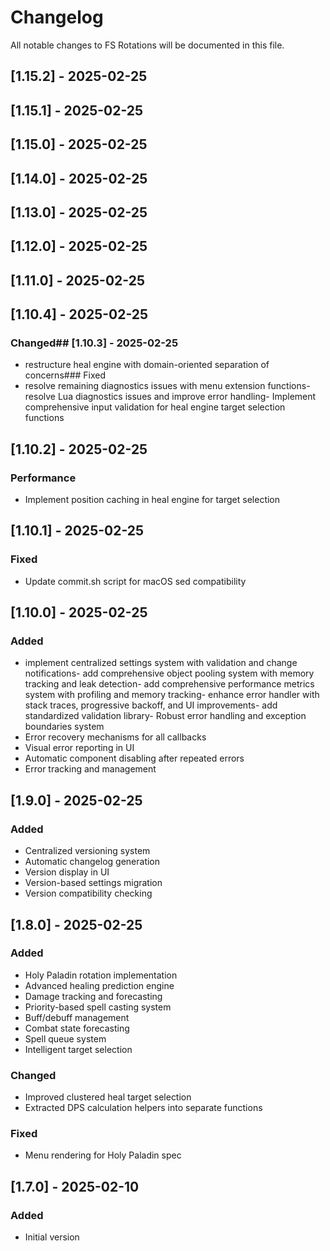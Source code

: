 # Changelog

All notable changes to FS Rotations will be documented in this file.
## [1.15.2] - 2025-02-25
## [1.15.1] - 2025-02-25
## [1.15.0] - 2025-02-25
## [1.14.0] - 2025-02-25
## [1.13.0] - 2025-02-25
## [1.12.0] - 2025-02-25
## [1.11.0] - 2025-02-25
## [1.10.4] - 2025-02-25
### Changed## [1.10.3] - 2025-02-25
- restructure heal engine with domain-oriented separation of concerns### Fixed
- resolve remaining diagnostics issues with menu extension functions- resolve Lua diagnostics issues and improve error handling- Implement comprehensive input validation for heal engine target selection functions

## [1.10.2] - 2025-02-25
### Performance
- Implement position caching in heal engine for target selection

## [1.10.1] - 2025-02-25
### Fixed
- Update commit.sh script for macOS sed compatibility

## [1.10.0] - 2025-02-25

### Added
- implement centralized settings system with validation and change notifications- add comprehensive object pooling system with memory tracking and leak detection- add comprehensive performance metrics system with profiling and memory tracking- enhance error handler with stack traces, progressive backoff, and UI improvements- add standardized validation library- Robust error handling and exception boundaries system
- Error recovery mechanisms for all callbacks
- Visual error reporting in UI
- Automatic component disabling after repeated errors
- Error tracking and management

## [1.9.0] - 2025-02-25

### Added
- Centralized versioning system
- Automatic changelog generation
- Version display in UI
- Version-based settings migration
- Version compatibility checking

## [1.8.0] - 2025-02-25

### Added
- Holy Paladin rotation implementation
- Advanced healing prediction engine
- Damage tracking and forecasting
- Priority-based spell casting system
- Buff/debuff management
- Combat state forecasting
- Spell queue system
- Intelligent target selection

### Changed
- Improved clustered heal target selection
- Extracted DPS calculation helpers into separate functions

### Fixed
- Menu rendering for Holy Paladin spec

## [1.7.0] - 2025-02-10

### Added
- Initial version